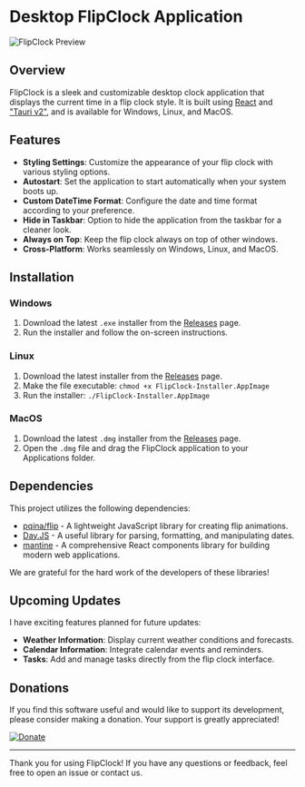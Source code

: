 # Desktop FlipClock Application

![FlipClock Preview](placeholder-for-gif.gif)

## Overview

FlipClock is a sleek and customizable desktop clock application that displays the current
time in a flip clock style. It is built using [React](https://reactjs.org/) and ["Tauri v2"](https://tauri.app/), and is 
available for Windows, Linux, and MacOS. 

## Features

- **Styling Settings**: Customize the appearance of your flip clock with various styling options.
- **Autostart**: Set the application to start automatically when your system boots up.
- **Custom DateTime Format**: Configure the date and time format according to your preference.
- **Hide in Taskbar**: Option to hide the application from the taskbar for a cleaner look.
- **Always on Top**: Keep the flip clock always on top of other windows.
- **Cross-Platform**: Works seamlessly on Windows, Linux, and MacOS.

## Installation

### Windows
1. Download the latest `.exe` installer from the [Releases](https://github.com/yourusername/flipclock/releases) page.
2. Run the installer and follow the on-screen instructions.

### Linux
1. Download the latest installer from the [Releases](https://github.com/yourusername/flipclock/releases) page.
2. Make the file executable: `chmod +x FlipClock-Installer.AppImage`
3. Run the installer: `./FlipClock-Installer.AppImage`

### MacOS
1. Download the latest `.dmg` installer from the [Releases](https://github.com/yourusername/flipclock/releases) page.
2. Open the `.dmg` file and drag the FlipClock application to your Applications folder.

## Dependencies

This project utilizes the following dependencies:

- [pqina/flip](https://github.com/pqina/flip) - A lightweight JavaScript library for creating flip animations.
- [Day.JS](https://github.com/iamkun/dayjs) - A useful library for parsing, formatting,
  and manipulating dates.
- [mantine](https://github.com/mantinedev/mantine) - A comprehensive React components library for building modern web applications.

We are grateful for the hard work of the developers of these libraries!

## Upcoming Updates

I have exciting features planned for future updates:

- **Weather Information**: Display current weather conditions and forecasts.
- **Calendar Information**: Integrate calendar events and reminders.
- **Tasks**: Add and manage tasks directly from the flip clock interface.

## Donations

If you find this software useful and would like to support its development, please consider making a donation. Your support is greatly appreciated!

[![Donate](https://img.shields.io/badge/Donate-PayPal-blue.svg)](https://www.paypal.com/donate-link)

---

Thank you for using FlipClock! If you have any questions or feedback, feel free to open an issue or contact us.